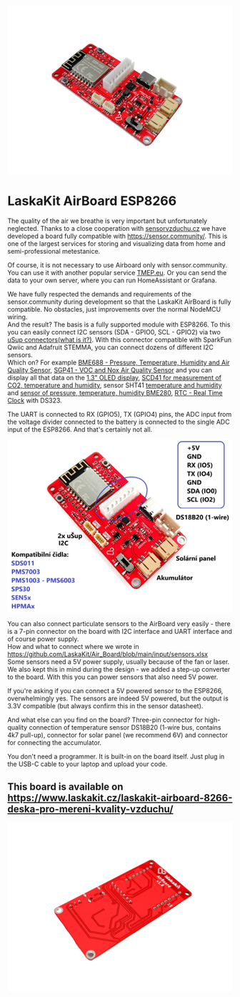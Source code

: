 ![Airboard - TOP](https://github.com/LaskaKit/Air_Board/blob/main/img/LaskaKit-airboard-8266-2.jpg)

# LaskaKit AirBoard ESP8266 

The quality of the air we breathe is very important but unfortunately neglected. Thanks to a close cooperation with [sensorvzduchu.cz](https://www.senzorvzduchu.cz/) we have developed a board fully compatible with https://sensor.community/. This is one of the largest services for storing and visualizing data from home and semi-professional metestanice. 

Of course, it is not necessary to use Airboard only with sensor.community. You can use it with another popular service [TMEP.eu](https://tmep.eu/). Or you can send the data to your own server, where you can run HomeAssistant or Grafana. 

We have fully respected the demands and requirements of the sensor.community during development so that the LaskaKit AirBoard is fully compatible. No obstacles, just improvements over the normal NodeMCU wiring. </br>
And the result? The basis is a fully supported module with ESP8266. To this you can easily connect I2C sensors (SDA - GPIO0, SCL - GPIO2) via two [uSup connectors(what is it?)](https://blog.laskakit.cz/predstavujeme-univerzalni-konektor-pro-propojeni-modulu-a-cidel-%ce%bcsup/). With this connector compatible with SparkFun Qwiic and Adafruit STEMMA, you can connect dozens of different I2C sensors. </br>
Which on? For example [BME688 - Pressure, Temperature, Humidity and Air Quality Sensor](https://www.laskakit.cz/laskakit-bme688-senzor-tlaku--teploty--vlhkosti-a-kvalitu-vzduchu/), [SGP41 - VOC and Nox Air Quality Sensor](https://www.laskakit.cz/laskakit-sgp41-voc-a-nox-senzor-kvality-ovzdusi/) and you can display all that data on the [1.3" OLED display](https://www.laskakit.cz/laskakit-oled-displej-128x64-1-3--i2c/?variantId=11903), [SCD41 for measurement of CO2, temperature and humidity](https://www.laskakit.cz/laskakit-scd41-senzor-co2--teploty-a-vlhkosti-vzduchu/), sensor SHT41 [temperature and humidity](https://www.laskakit.cz/laskakit-sht40-senzor-teploty-a-vlhkosti-vzduchu/) and [sensor of pressure, temperature, humidity BME280](https://www.laskakit.cz/arduino-senzor-tlaku--teploty-a-vlhkosti-bme280/), [RTC - Real Time Clock](https://www.laskakit.cz/laskakit-ds3231-orig--rtc-hodiny-realneho-casu/) with DS323.

The UART is connected to RX (GPIO5), TX (GPIO4) pins, the ADC input from the voltage divider connected to the battery is connected to the single ADC input of the ESP8266.
And that's certainly not all.

![Airboard - pinout](https://github.com/LaskaKit/Air_Board/blob/main/img/Airboard_pinout.jpg)

You can also connect particulate sensors to the AirBoard very easily - there is a 7-pin connector on the board with I2C interface and UART interface and of course power supply. </br>
How and what to connect where we wrote in https://github.com/LaskaKit/Air_Board/blob/main/input/sensors.xlsx</br>
Some sensors need a 5V power supply, usually because of the fan or laser. We also kept this in mind during the design - we added a step-up converter to the board. With this you can power sensors that also need 5V power.

If you're asking if you can connect a 5V powered sensor to the ESP8266, overwhelmingly yes. The sensors are indeed 5V powered, but the output is 3.3V compatible (but always confirm this in the sensor datasheet).

And what else can you find on the board? Three-pin connector for high-quality connection of temperature sensor DS18B20 (1-wire bus, contains 4k7 pull-up), connector for solar panel (we recommend 6V) and connector for connecting the accumulator.

You don't need a programmer. It is built-in on the board itself. Just plug in the USB-C cable to your laptop and upload your code. 

## This board is available on https://www.laskakit.cz/laskakit-airboard-8266-deska-pro-mereni-kvality-vzduchu/

![Airboard - TOP](https://github.com/LaskaKit/Air_Board/blob/main/img/LaskaKit-airboard-8266-3.jpg)
